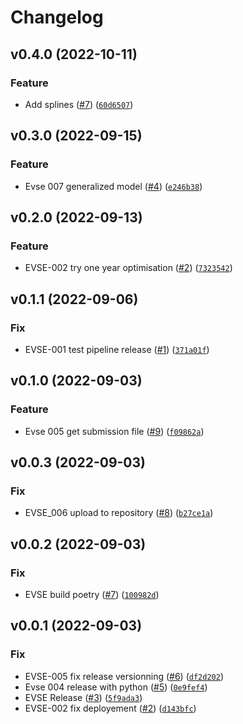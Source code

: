 # Changelog

<!--next-version-placeholder-->

## v0.4.0 (2022-10-11)
### Feature
* Add splines ([#7](https://github.com/ShellAITeam1/EVSE/issues/7)) ([`60d6507`](https://github.com/ShellAITeam1/EVSE/commit/60d650765a847240dab33719b76faadcf4dbeb9a))

## v0.3.0 (2022-09-15)
### Feature
* Evse 007 generalized model ([#4](https://github.com/ShellAITeam1/EVSE/issues/4)) ([`e246b38`](https://github.com/ShellAITeam1/EVSE/commit/e246b3876b620d40c0291acfff32c50d861a1544))

## v0.2.0 (2022-09-13)
### Feature
* EVSE-002 try one year optimisation ([#2](https://github.com/ShellAITeam1/EVSE/issues/2)) ([`7323542`](https://github.com/ShellAITeam1/EVSE/commit/7323542f6268bab1d29619255cb1a3e0fb2ef287))

## v0.1.1 (2022-09-06)
### Fix
* EVSE-001 test pipeline release ([#1](https://github.com/ShellAITeam1/EVSE/issues/1)) ([`371a01f`](https://github.com/ShellAITeam1/EVSE/commit/371a01fe1ef0378004cd4c1ef73f6d8eba3cefac))

## v0.1.0 (2022-09-03)
### Feature
* Evse 005 get submission file ([#9](https://github.com/YHallouard/Shell_ai_evse/issues/9)) ([`f09862a`](https://github.com/YHallouard/Shell_ai_evse/commit/f09862a28b3c0fb8ef71ca115c5e3e6831f99667))

## v0.0.3 (2022-09-03)
### Fix
* EVSE_006 upload to repository ([#8](https://github.com/YHallouard/Shell_ai_evse/issues/8)) ([`b27ce1a`](https://github.com/YHallouard/Shell_ai_evse/commit/b27ce1a44178071725e5069d3b932613ca7dc5ad))

## v0.0.2 (2022-09-03)
### Fix
* EVSE build poetry ([#7](https://github.com/YHallouard/Shell_ai_evse/issues/7)) ([`100982d`](https://github.com/YHallouard/Shell_ai_evse/commit/100982dfa522d854a78e78cbb2892f94b4c4b28f))

## v0.0.1 (2022-09-03)
### Fix
* EVSE-005 fix release versionning ([#6](https://github.com/YHallouard/Shell_ai_evse/issues/6)) ([`df2d202`](https://github.com/YHallouard/Shell_ai_evse/commit/df2d202aae2fb657c7bac84c7d7a36cfd2060533))
* Evse 004 release with python ([#5](https://github.com/YHallouard/Shell_ai_evse/issues/5)) ([`0e9fef4`](https://github.com/YHallouard/Shell_ai_evse/commit/0e9fef47ad741fe6da6aa410274398118223c55c))
* EVSE Release ([#3](https://github.com/YHallouard/Shell_ai_evse/issues/3)) ([`5f9ada3`](https://github.com/YHallouard/Shell_ai_evse/commit/5f9ada3dbcd0fd5a859c2c12f7568d3e6c4486ad))
* EVSE-002 fix deployement ([#2](https://github.com/YHallouard/Shell_ai_evse/issues/2)) ([`d143bfc`](https://github.com/YHallouard/Shell_ai_evse/commit/d143bfc02f744af16aa5798e7b62f95c7d60d276))
